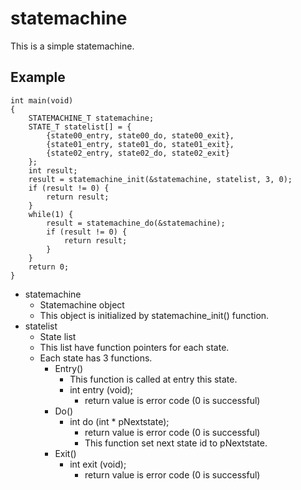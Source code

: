 # statemachine

This is a simple statemachine.

## Example

```
int main(void)
{
    STATEMACHINE_T statemachine;
    STATE_T statelist[] = {
        {state00_entry, state00_do, state00_exit},
        {state01_entry, state01_do, state01_exit},
        {state02_entry, state02_do, state02_exit}
    };
    int result;
    result = statemachine_init(&statemachine, statelist, 3, 0);
    if (result != 0) {
        return result;
    }
    while(1) {
        result = statemachine_do(&statemachine);
        if (result != 0) {
            return result;
        }
    }
    return 0;
}
```

- statemachine
    - Statemachine object
    - This object is initialized by statemachine_init() function.
- statelist
    - State list
    - This list have function pointers for each state.
    - Each state has 3 functions.
        - Entry()
            - This function is called at entry this state.
            - int entry (void);
                - return value is error code (0 is successful)
        - Do()
            - int do (int * pNextstate);
                - return value is error code (0 is successful)
                - This function set next state id to pNextstate.
        - Exit()
            - int exit (void);
                - return value is error code (0 is successful)

